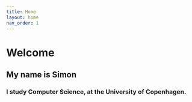 ```yaml
---
title: Home
layout: home
nav_order: 1
---
```


# Welcome 

## My name is Simon

### I study Computer Science, at the University of Copenhagen.
